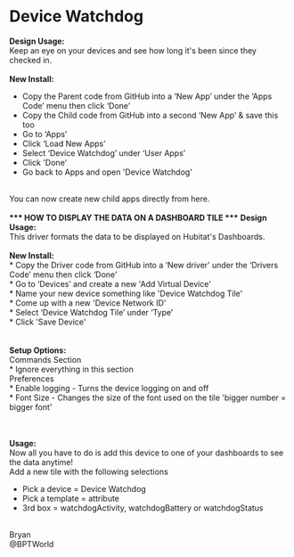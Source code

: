 # Device Watchdog
<b>Design Usage:</b><br>
Keep an eye on your devices and see how long it's been since they checked in.<br><br>
<b>New Install:</b><br>
* Copy the Parent code from GitHub into a ‘New App’ under the ‘Apps Code’ menu then click ‘Done’<br>
* Copy the Child code from GitHub into a second ‘New App’ & save this too<br>
* Go to ‘Apps’<br>
* Click ‘Load New Apps’<br>
* Select ‘Device Watchdog’ under ‘User Apps’<br>
* Click 'Done'<br>
* Go back to Apps and open 'Device Watchdog'<br>
<br>
You can now create new child apps directly from here.
<br><br>
<b>*** HOW TO DISPLAY THE DATA ON A DASHBOARD TILE ***</b>
<b>Design Usage:</b><br>
This driver formats the data to be displayed on Hubitat's Dashboards.<br><br>
<b>New Install:</b><br>
* Copy the Driver code from GitHub into a ‘New driver’ under the ‘Drivers Code’ menu then click ‘Done’<br>
* Go to ‘Devices’ and create a new 'Add Virtual Device'<br>
* Name your new device something like 'Device Watchdog Tile'<br>
* Come up with a new 'Device Network ID'<br>
* Select ‘Device Watchdog Tile’ under ‘Type’<br>
* Click 'Save Device'<br>
<br><br>
<b>Setup Options:</b><br>
Commands Section<br>
* Ignore everything in this section
<br>
Preferences<br>
* Enable logging - Turns the device logging on and off<br>
* Font Size - Changes the size of the font used on the tile 'bigger number = bigger font'<br>
<br><br>

<b>Usage:</b><br>
Now all you have to do is add this device to one of your dashboards to see the data anytime!<br>
Add a new tile with the following selections
- Pick a device = Device Watchdog
- Pick a template = attribute
- 3rd box = watchdogActivity, watchdogBattery or watchdogStatus

<br>
Bryan<br>
@BPTWorld
